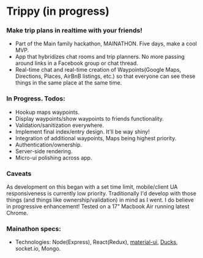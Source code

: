 # Trippy (in progress) #

### Make trip plans in realtime with your friends! ###
* Part of the Main family hackathon, MAINATHON. Five days, make a cool MVP.
* App that hybridizes chat rooms and trip planners. No more passing around links in a Facebook group or chat thread.
* Real-time chat and real-time creation of Waypoints(Google Maps, Directions, Places, AirBnB listings, etc.) so that everyone can see these things in the same place at the same time.

### In Progress. Todos: ###
* Hookup maps waypoints.
* Display waypoints/show waypoints to friends functionality.
* Validation/sanitization everywhere. 
* Implement final index/entry design. It'll be way shiny!
* Integration of additional waypoints, Maps being highest priority. 
* Authentication/ownership.
* Server-side rendering.
* Micro-ui polishing across app.

### Caveats ###
As development on this began with a set time limit, mobile/client UA responsiveness is currently low priority. Traditionally I'd develop with those things (and things like ownership/validation) in mind as I went. I do believe in progressive enhancement! Tested on a 17" Macbook Air running latest Chrome.


### Mainathon specs: ###
* Technologies: Node(Express), React(Redux), [material-ui](http://www.material-ui.com/#/), [Ducks](https://github.com/erikras/ducks-modular-redux), socket.io, Mongo.





